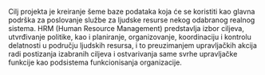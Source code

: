 Cilj projekta je kreiranje šeme baze podataka koja će se koristiti kao glavna podrška za poslovanje službe za ljudske resurse nekog odabranog realnog sistema.
HRM (Human Resource Management) predstavlja izbor ciljeva, utvrđivanje politike, kao i planiranje, organizovanje, koordinaciju i kontrolu delatnosti u području ljudskih resursa, i to preuzimanjem upravljačkih akcija radi postizanja izabranih ciljeva i ostvarivanja same svrhe upravljačke funkcije kao podsistema funkcionisanja organizacije.
